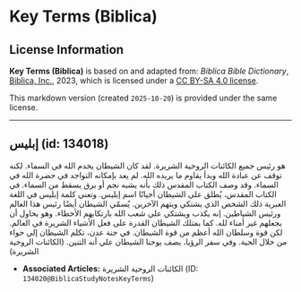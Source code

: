 # Key Terms (Biblica)

## License Information

**Key Terms (Biblica)** is based on and adapted from: _Biblica Bible Dictionary_, [Biblica, Inc.](https://www.biblica.com/), 2023, which is licensed under a [CC BY-SA 4.0 license](https://creativecommons.org/licenses/by-sa/4.0/legalcode.en).

This markdown version (created `2025-10-20`) is provided under the same license.



--------------------------------

## إبليس (id: 134018)

هو رئيس جميع الكائنات الروحية الشريرة. لقد كان الشيطان يخدم الله في السماء. لكنه توقف عن عبادة الله وبدأ يقاوم ما يريده الله. لم يعد بإمكانه التواجد في حضرة الله في السماء. وقد وصف الكتاب المقدس ذلك بأنه يشبه نجم أو برق يسقط من السماء. في الكتاب المقدس، يُطلق على الشيطان أحيانًا اسم إبليس. وتعني كلمة إبليس في اللغة العبرية ذلك الشخص الذي يشتكي ويتهم الآخرين. يُسمّي الشيطان أيضًا رئيس هذا العالم ورئيس الشياطين. إنه يكذب ويشتكي علي شعب الله بارتكابهم الأخطاء. وهو يحاول أن يجعلهم غير أمناء لله. كما يمتلك الشيطان القدرة على فعل الأشياء الشريرة في العالم. لكن قوة وسلطان الله أعظم من قوة الشيطان. في جنة عدن، تكلم الشيطان إلي حواء من خلال الحية. وفي سفر الرؤيا، يصف يوحنا الشيطان علي أنه التنين. (الكائنات الروحية الشريرة)

* **Associated Articles:** الكائنات الروحية الشريرة (ID: `134020@BiblicaStudyNotesKeyTerms`)

